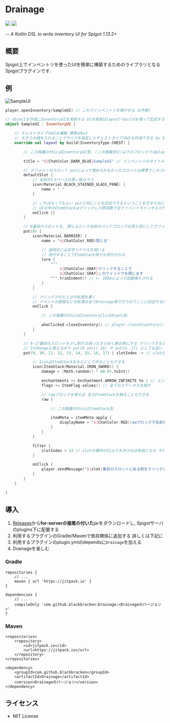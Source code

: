 # Drainage
[![](https://img.shields.io/badge/language-Kotlin-orange.svg)](https://kotlinlang.org)
[![](https://jitpack.io/v/blackbracken/Drainage.svg)](https://jitpack.io/#blackbracken/Drainage)

*-- A Kotlin DSL to write inventory UI for Spigot 1.13.2+*

## 概要
Spigot上でインベントリを使ったUIを簡単に構築するためのライブラリとなるSpigotプラグインです.

## 例
![SampleUI](https://user-images.githubusercontent.com/18373318/53733028-05e5c580-3ec3-11e9-84dc-c8e0adc33d48.gif)

```kotlin
player.openInventory(SampleUI) // これでインベントリを開かせる お手軽!

// objectを作成しInventoryUIを実装する UIの実装はlayoutへbuildを使って記述する
object SampleUI : InventoryUI {

    // チェストタイプのUIを構築 標準は9x3
    // 大きさの値を入れることでサイズを指定したチェストタイプのUIも作成できる by build(27)...とこれは等価
    override val layout by build(InventoryType.CHEST) {

        // この階層のthisはInventoryUI型. (この階層含む)以下のブロックではplayerプロパティが使える

        title = "${ChatColor.DARK_BLUE}SampleUI" // インベントリのタイトル

        // デフォルトのスロット putによって埋められなかったスロットは標準でこのスロットになる
        defaultSlot {
            // 名前が1スペースの黒い板ガラス
            icon(Material.BLACK_STAINED_GLASS_PANE) {
                name = " "
            }

            // これはなくてもよい putと同じことを記述できるということを示すために書いた
            // UIの中のItemStackはクリックした際自動で全てイベントキャンセルされる
            onClick {}
        }

        // 8番目のスロットを, 閉じるという名前のバリアブロックの見た目にしてクリックするとUIを閉じるようにする
        put(8) {
            icon(Material.BARRIER) {
                name = "${ChatColor.RED}閉じる"

                // 説明文には文字リテラルを用いる
                // 改行することでItemStack側でも改行される
                lore {
                    """
                        ${ChatColor.GRAY}クリックすることで
                        ${ChatColor.GRAY}このウインドウを閉じます
                    """.trimIndent() // <- IDEAによって自動挿入される
                }
            }

            // クリックされたときの処理を書く
            // イベントの登録などの処理は全てDrainage側で行うのでここに記述するだけでOK
            onClick {

                // この階層のthisはInventoryClickEvent型.

                whoClicked.closeInventory() // player.closeInventory()でも良い(はず)
            }
        }

        // 9-17番目のスロットを少し耐久の減ったきらめく鉄の剣にする クリックするとテキストが届く
        // IntRangeも使えるので put(9 until 18) や put(9..17) としても良い
        put(9, 10, 11, 12, 13, 14, 15, 16, 17) { slotIndex -> // slotの場所を示す 書かず使わなくても良い

            // IconはItemStackをもとにして作ることもできる
            icon(ItemStack(Material.IRON_SWORD)) {
                damage = (Math.random() * 60.0).toInt()

                enchantments += Enchantment.ARROW_INFINITE to 1 // エンチャントを付与
                flags += ItemFlag.values() // 全てのステータスを隠す

                // rawブロックを使えば 生のItemStackを触ることもできる
                raw {

                    // この階層のthisはItemStack型.

                    itemMeta = itemMeta.apply {
                        displayName = "${ChatColor.RED}rawブロックで名前を書き換えた"
                    }
                }
            }

            filter {
                slotIndex > 13 // slotの場所が13より大きければ有効になる それ以外の場合はdefaultSlotになる
            }

            onClick {
                player.sendMessage("${slot}番目のスロットにある剣をクリックした")
            }
        }
    }

}
```

## 導入

1. [Releases](https://github.com/blackbracken/Drainage/releases)から**for-serverの接尾の付いた**jarをダウンロードし, Spigotサーバのplugins下に配置する
2. 利用するプラグインのGradle/Mavenで依存関係に追加する 詳しくは下記に
3. 利用するプラグインのplugin.ymlのdependsに`Drainage`を加える
4. Drainageを楽しむ

### Gradle
```
repositories {
    // ...
    maven { url 'https://jitpack.io' }
}

dependencies {
    // ...
    compileOnly 'com.github.blackbracken:Drainage:<Drainageのバージョン>'
}
```

### Maven
```
<repositories>
    <repository>
        <id>jitpack.io</id>
        <url>https://jitpack.io</url>
    </repository>
</repositories>

<dependency>
    <groupId>com.github.blackbracken</groupId>
    <artifactId>Drainage</artifactId>
    <version>Drainageのバージョン</version>
</dependency>
```

## ライセンス
* MIT License